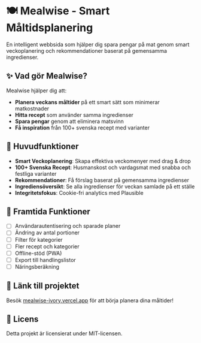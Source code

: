 # 🍽️ Mealwise - Smart Måltidsplanering

En intelligent webbsida som hjälper dig spara pengar på mat genom smart veckoplanering och rekommendationer baserat på gemensamma ingredienser.

## ✨ Vad gör Mealwise?

Mealwise hjälper dig att:
- **Planera veckans måltider** på ett smart sätt som minimerar matkostnader
- **Hitta recept** som använder samma ingredienser
- **Spara pengar** genom att eliminera matsvinn
- **Få inspiration** från 100+ svenska recept med varianter

## 🚀 Huvudfunktioner

- **Smart Veckoplanering**: Skapa effektiva veckomenyer med drag & drop
- **100+ Svenska Recept**: Husmanskost och vardagsmat med snabba och festliga varianter
- **Rekommendationer**: Få förslag baserat på gemensamma ingredienser
- **Ingrediensöversikt**: Se alla ingredienser för veckan samlade på ett ställe
- **Integritetsfokus**: Cookie-fri analytics med Plausible


## 🔮 Framtida Funktioner

- [ ] Användarautentisering och sparade planer
- [ ] Ändring av antal portioner
- [ ] Filter för kategorier
- [ ] Fler recept och kategorier
- [ ] Offline-stöd (PWA)
- [ ] Export till handlingslistor
- [ ] Näringsberäkning

## 📱 Länk till projektet

Besök [mealwise-ivory.vercel.app](https://mealwise-ivory.vercel.app/) för att börja planera dina måltider!

## 📄 Licens

Detta projekt är licensierat under MIT-licensen.
